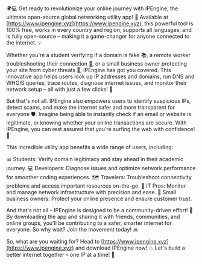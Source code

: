 🌍💻 Get ready to revolutionize your online journey with IPEngine, the ultimate open-source global networking utility app! 🚀 Available at [https://www.ipengine.xyz](https://www.ipengine.xyz), this powerful tool is 100% free, works in every country and region, supports all languages, and is fully open-source – making it a game-changer for anyone connected to the internet. 💡

Whether you're a student verifying if a domain is fake 📚, a remote worker troubleshooting their connection 🔧, or a small business owner protecting your site from cyber threats 🏢, IPEngine has got you covered. This innovative app helps users look up IP addresses and domains, run DNS and WHOIS queries, trace routes, diagnose internet issues, and monitor their network setup – all with just a few clicks! 🔮

But that's not all. IPEngine also empowers users to identify suspicious IPs, detect scams, and make the internet safer and more transparent for everyone 🛡️. Imagine being able to instantly check if an email or website is legitimate, or knowing whether your online transactions are secure. With IPEngine, you can rest assured that you're surfing the web with confidence! 💯

This incredible utility app benefits a wide range of users, including:

📊 Students: Verify domain legitimacy and stay ahead in their academic journey.
💻 Developers: Diagnose issues and optimize network performance for smoother coding experiences.
🗺️ Travelers: Troubleshoot connectivity problems and access important resources on-the-go.
🔧 IT Pros: Monitor and manage network infrastructure with precision and ease.
🏢 Small business owners: Protect your online presence and ensure customer trust.

And that's not all – IPEngine is designed to be a community-driven effort! 🌟 By downloading the app and sharing it with friends, communities, and online groups, you'll be contributing to a safer, smarter internet for everyone. So why wait? Join the movement today! 🔜

So, what are you waiting for? Head to [https://www.ipengine.xyz](https://www.ipengine.xyz) and download IPEngine now! 💥 Let's build a better internet together – one IP at a time! 🌟